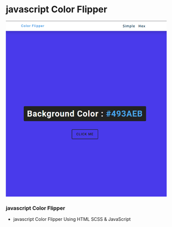  # javascript Color Flipper

<p>
  <a href="https://batuhan37.github.io/Javascript-Color-Flipper/">
  <img src="./img.PNG" width="800px" title="hover text">
  </a>
</p>


### javascript Color Flipper
- javascript Color Flipper Using HTML SCSS & JavaScript
